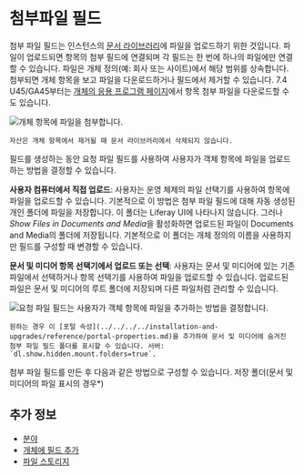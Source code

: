 # 첨부파일 필드

첨부 파일 필드는 인스턴스의 [문서 라이브러리](../../../../system-administration/file-storage.md)에 파일을 업로드하기 위한 것입니다. 파일이 업로드되면 항목의 첨부 필드에 연결되며 각 필드는 한 번에 하나의 파일에만 연결할 수 있습니다. 파일은 개체 정의(예: 회사 또는 사이트)에서 해당 범위를 상속합니다. 첨부되면 개체 항목을 보고 파일을 다운로드하거나 필드에서 제거할 수 있습니다. 7.4 U45/GA45부터는 [개체의 응용 프로그램 페이지](../views/designing-object-views.md)에서 항목 첨부 파일을 다운로드할 수도 있습니다.

![개체 항목에 파일을 첨부합니다.](./attachment-fields/images/01.png)

```{important}
자산은 개체 항목에서 제거될 때 문서 라이브러리에서 삭제되지 않습니다.
```

필드를 생성하는 동안 요청 파일 필드를 사용하여 사용자가 객체 항목에 파일을 업로드하는 방법을 결정할 수 있습니다.

**사용자 컴퓨터에서 직접 업로드**: 사용자는 운영 체제의 파일 선택기를 사용하여 항목에 파일을 업로드할 수 있습니다. 기본적으로 이 방법은 첨부 파일 필드에 대해 자동 생성된 개인 폴더에 파일을 저장합니다. 이 폴더는 Liferay UI에 나타나지 않습니다. 그러나 *Show Files in Documents and Media*을 활성화하면 업로드된 파일이 Documents and Media의 폴더에 저장됩니다. 기본적으로 이 폴더는 개체 정의의 이름을 사용하지만 필드를 구성할 때 변경할 수 있습니다.

**문서 및 미디어 항목 선택기에서 업로드 또는 선택**: 사용자는 문서 및 미디어에 있는 기존 파일에서 선택하거나 항목 선택기를 사용하여 파일을 업로드할 수 있습니다. 업로드된 파일은 문서 및 미디어의 루트 폴더에 저장되며 다른 파일처럼 관리할 수 있습니다.

![요청 파일 필드는 사용자가 객체 항목에 파일을 추가하는 방법을 결정합니다.](./attachment-fields/images/02.png)

```{note}
원하는 경우 이 [포털 속성](../../../../installation-and-upgrades/reference/portal-properties.md)을 추가하여 문서 및 미디어에 숨겨진 첨부 파일 필드 폴더를 표시할 수 있습니다. 서버: `dl.show.hidden.mount.folders=true`. 
```

첨부 파일 필드를 만든 후 다음과 같은 방법으로 구성할 수 있습니다.
저장 폴더(문서 및 미디어</em>의 파일 표시의 경우*)</td> 

</tr> </tbody> </table> 



## 추가 정보

* [분야](../fields.md)
* [개체에 필드 추가](./adding-fields-to-objects.md)
* [파일 스토리지](../../../../system-administration/file-storage.md)
